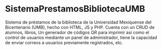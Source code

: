 # SistemaPrestamosBibliotecaUMB
Sistema de préstamos de la biblioteca de la Universidad Mexiquense del Bicentenario (UMB),  hecho con HTML, JS y PHP. Cuenta con un CRUD de alumnos, libros, Un generador de códigos QR para imprimir así como el control de usuarios mediante un panel de administrador, tiene la capacidad de enviar correos a usuarios previamente registrados, etc.
